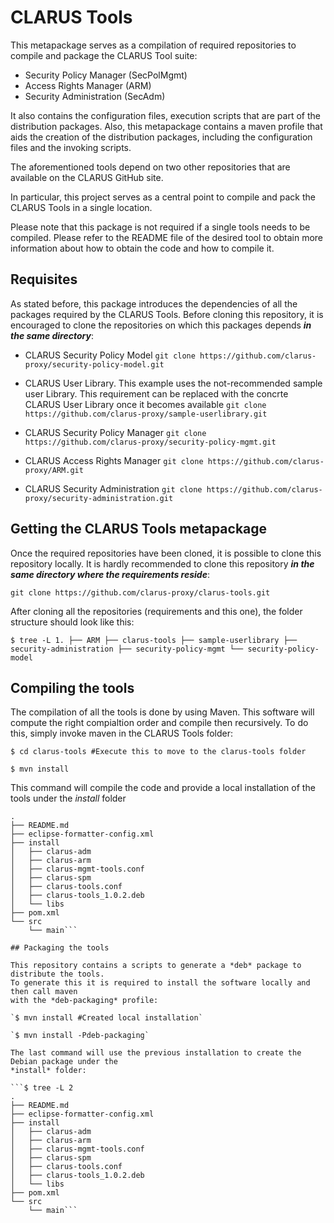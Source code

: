 # CLARUS Tools

This metapackage serves as a compilation of required repositories to compile
and package the CLARUS Tool suite:

* Security Policy Manager (SecPolMgmt)
* Access Rights Manager (ARM)
* Security Administration (SecAdm)

It also contains the configuration files, execution scripts that are part of
the distribution packages. Also, this metapackage contains a maven profile that
aids the creation of the distribution packages, including the configuration
files and the invoking scripts.

The aforementioned tools depend on two other repositories that are available
on the CLARUS GitHub site.

In particular, this project serves as a central point to compile and pack the
CLARUS Tools in a single location.

Please note that this package is not required if a single tools needs to be
compiled. Please refer to the README file of the desired tool to obtain more
information about how to obtain the code and how to compile it.

## Requisites

As stated before, this package introduces the dependencies of all the packages
required by the  CLARUS Tools. Before cloning this repository, it is encouraged
to clone the repositories on which this packages depends *__in the same directory__*:

* CLARUS Security Policy Model
`git clone https://github.com/clarus-proxy/security-policy-model.git`

* CLARUS User Library.
This example uses the not-recommended sample user Library. This requirement can
be replaced with the concrte CLARUS User Library once it becomes available
`git clone https://github.com/clarus-proxy/sample-userlibrary.git`

* CLARUS Security Policy Manager
`git clone https://github.com/clarus-proxy/security-policy-mgmt.git`

* CLARUS Access Rights Manager
`git clone https://github.com/clarus-proxy/ARM.git`

* CLARUS Security Administration
`git clone https://github.com/clarus-proxy/security-administration.git`

## Getting the CLARUS Tools metapackage

Once the required repositories have been cloned, it is possible to clone this
repository locally.  It is hardly recommended to clone this repository *__in the
same directory where the requirements reside__*:

`git clone https://github.com/clarus-proxy/clarus-tools.git`

After cloning all the repositories (requirements and this one), the folder structure
should look like this:

`$ tree -L 1.
├── ARM
├── clarus-tools
├── sample-userlibrary
├── security-administration
├── security-policy-mgmt
└── security-policy-model`

## Compiling the tools

The compilation of all the tools is done by using Maven. This software will compute
the right compialtion order and compile then recursively. To do this, simply invoke
maven in the CLARUS Tools folder:

`$ cd clarus-tools #Execute this to move to the clarus-tools folder`

`$ mvn install`

This command will compile the code and provide a local installation of the tools
under the *install* folder

```$ tree -L 2
.
├── README.md
├── eclipse-formatter-config.xml
├── install
│   ├── clarus-adm
│   ├── clarus-arm
│   ├── clarus-mgmt-tools.conf
│   ├── clarus-spm
│   ├── clarus-tools.conf
│   ├── clarus-tools_1.0.2.deb
│   └── libs
├── pom.xml
└── src
    └── main```

## Packaging the tools

This repository contains a scripts to generate a *deb* package to distribute the tools.
To generate this it is required to install the software locally and then call maven
with the *deb-packaging* profile:

`$ mvn install #Created local installation`

`$ mvn install -Pdeb-packaging`

The last command will use the previous installation to create the Debian package under the
*install* folder:

```$ tree -L 2
.
├── README.md
├── eclipse-formatter-config.xml
├── install
│   ├── clarus-adm
│   ├── clarus-arm
│   ├── clarus-mgmt-tools.conf
│   ├── clarus-spm
│   ├── clarus-tools.conf
│   ├── clarus-tools_1.0.2.deb
│   └── libs
├── pom.xml
└── src
    └── main```